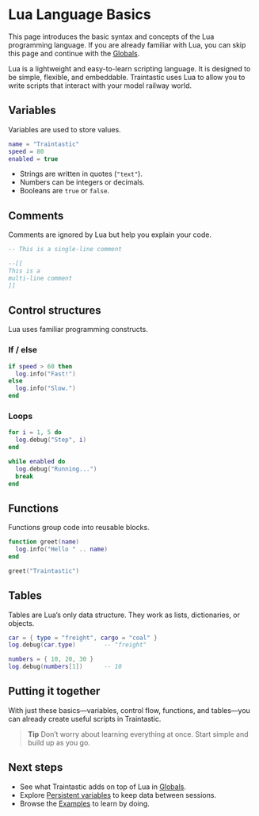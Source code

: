 # Lua Language Basics

This page introduces the basic syntax and concepts of the Lua programming language.
If you are already familiar with Lua, you can skip this page and continue with the [Globals](globals.md).

Lua is a lightweight and easy-to-learn scripting language. It is designed to be simple, flexible, and embeddable.
Traintastic uses Lua to allow you to write scripts that interact with your model railway world.

## Variables

Variables are used to store values.

```lua
name = "Traintastic"
speed = 80
enabled = true
```

- Strings are written in quotes (`"text"`).
- Numbers can be integers or decimals.
- Booleans are `true` or `false`.

## Comments

Comments are ignored by Lua but help you explain your code.

```lua
-- This is a single-line comment

--[[
This is a
multi-line comment
]]
```

## Control structures

Lua uses familiar programming constructs.

### If / else
```lua
if speed > 60 then
  log.info("Fast!")
else
  log.info("Slow.")
end
```

### Loops
```lua
for i = 1, 5 do
  log.debug("Step", i)
end
```

```lua
while enabled do
  log.debug("Running...")
  break
end
```

## Functions

Functions group code into reusable blocks.

```lua
function greet(name)
  log.info("Hello " .. name)
end

greet("Traintastic")
```

## Tables

Tables are Lua’s only data structure. They work as lists, dictionaries, or objects.

```lua
car = { type = "freight", cargo = "coal" }
log.debug(car.type)        -- "freight"

numbers = { 10, 20, 30 }
log.debug(numbers[1])      -- 10
```

## Putting it together

With just these basics—variables, control flow, functions, and tables—you can already create useful scripts in Traintastic.

> **Tip**
> Don’t worry about learning everything at once. Start simple and build up as you go.

## Next steps

- See what Traintastic adds on top of Lua in [Globals](globals.md).
- Explore [Persistent variables](pv.md) to keep data between sessions.
- Browse the [Examples](examples.md) to learn by doing.
